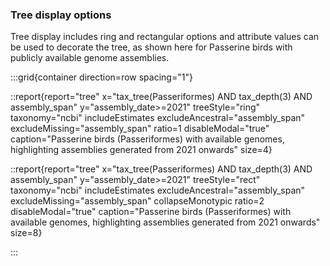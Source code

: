 <!--
Unused content
-->

### Tree display options

Tree display includes ring and rectangular options and attribute values can be used to decorate the tree, as shown here for Passerine birds with publicly available genome assemblies.

:::grid{container direction=row spacing="1"}

::report{report="tree" x="tax_tree(Passeriformes) AND tax_depth(3) AND assembly_span" y="assembly_date>=2021" treeStyle="ring" taxonomy="ncbi" includeEstimates excludeAncestral="assembly_span" excludeMissing="assembly_span" ratio=1 disableModal="true" caption="Passerine birds (Passeriformes) with available genomes, highlighting assemblies generated from 2021 onwards" size=4}

::report{report="tree" x="tax_tree(Passeriformes) AND tax_depth(3) AND assembly_span" y="assembly_date>=2021" treeStyle="rect" taxonomy="ncbi" includeEstimates excludeAncestral="assembly_span" excludeMissing="assembly_span" collapseMonotypic ratio=2 disableModal="true" caption="Passerine birds (Passeriformes) with available genomes, highlighting assemblies generated from 2021 onwards" size=8}

:::
